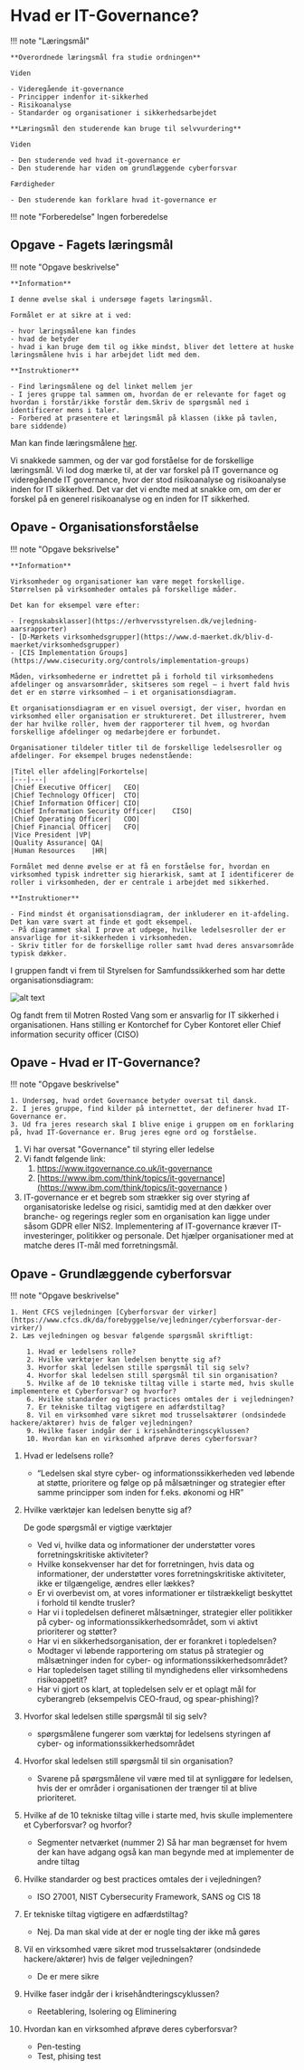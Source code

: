 # Hvad er IT-Governance?

!!! note "Læringsmål"

    **Overordnede læringsmål fra studie ordningen**

    Viden

    - Videregående it-governance
    - Principper indenfor it-sikkerhed
    - Risikoanalyse
    - Standarder og organisationer i sikkerhedsarbejdet
    
    **Læringsmål den studerende kan bruge til selvvurdering**

    Viden

    - Den studerende ved hvad it-governance er
    - Den studerende har viden om grundlæggende cyberforsvar

    Færdigheder

    - Den studerende kan forklare hvad it-governance er

!!! note "Forberedelse"
    Ingen forberedelse

## Opgave - Fagets læringsmål

!!! note "Opgave beskrivelse"

    **Information**

    I denne øvelse skal i undersøge fagets læringsmål.

    Formålet er at sikre at i ved:

    - hvor læringsmålene kan findes
    - hvad de betyder
    - hvad i kan bruge dem til og ikke mindst, bliver det lettere at huske læringsmålene hvis i har arbejdet lidt med dem.

    **Instruktioner**

    - Find læringsmålene og del linket mellem jer
    - I jeres gruppe tal sammen om, hvordan de er relevante for faget og hvordan i forstår/ikke forstår dem.Skriv de spørgsmål ned i identificerer mens i taler.
    - Forbered at præsentere et læringsmål på klassen (ikke på tavlen, bare siddende)

Man kan finde læringsmålene [her](https://esdhweb.ucl.dk/D22-1980440.pdf).

Vi snakkede sammen, og der var god forståelse for de forskellige læringsmål. Vi lod dog mærke til, at der var forskel på IT governance og videregående IT governance, hvor der stod risikoanalyse og risikoanalyse inden for IT sikkerhed. Det var det vi endte med at snakke om, om der er forskel på en generel risikoanalyse og en inden for IT sikkerhed.

## Opave - Organisationsforståelse

!!! note "Opgave beksrivelse"

    **Information**

    Virksomheder og organisationer kan være meget forskellige.
    Størrelsen på virksomheder omtales på forskellige måder.

    Det kan for eksempel være efter:

    - [regnskabsklasser](https://erhvervsstyrelsen.dk/vejledning-aarsrapporter)
    - [D-Mærkets virksomhedsgrupper](https://www.d-maerket.dk/bliv-d-maerket/virksomhedsgrupper)
    - [CIS Implementation Groups](https://www.cisecurity.org/controls/implementation-groups)

    Måden, virksomhederne er indrettet på i forhold til virksomhedens afdelinger og ansvarsområder, skitseres som regel – i hvert fald hvis det er en større virksomhed – i et organisationsdiagram.

    Et organisationsdiagram er en visuel oversigt, der viser, hvordan en virksomhed eller organisation er struktureret. Det illustrerer, hvem der har hvilke roller, hvem der rapporterer til hvem, og hvordan forskellige afdelinger og medarbejdere er forbundet.

    Organisationer tildeler titler til de forskellige ledelsesroller og afdelinger. For eksempel bruges nedenstående:

    |Titel eller afdeling|Forkortelse|
    |---|---|
    |Chief Executive Officer|	CEO|
    |Chief Technology Officer|	CTO|
    |Chief Information Officer|	CIO|
    |Chief Information Security Officer|	CISO|
    |Chief Operating Officer|	COO|
    |Chief Financial Officer|	CFO|
    |Vice President	|VP|
    |Quality Assurance|	QA|
    |Human Resources	|HR|

    Formålet med denne øvelse er at få en forståelse for, hvordan en virksomhed typisk indretter sig hierarkisk, samt at I identificerer de roller i virksomheden, der er centrale i arbejdet med sikkerhed.

    **Instruktioner**

    - Find mindst ét organisationsdiagram, der inkluderer en it-afdeling. Det kan være svært at finde et godt eksempel.
    - På diagrammet skal I prøve at udpege, hvilke ledelsesroller der er ansvarlige for it-sikkerheden i virksomheden.
    - Skriv titler for de forskellige roller samt hvad deres ansvarsområde typisk dækker.

I gruppen fandt vi frem til Styrelsen for Samfundssikkerhed
som har dette organisationsdiagram:

![alt text](image.png)

Og fandt frem til Motren Rosted Vang som er ansvarlig for IT sikkerhed i organisationen. Hans stilling er Kontorchef for Cyber Kontoret eller Chief information security officer (CISO)


## Opave - Hvad er IT-Governance?

!!! note "Opgave beskrivelse"

    1. Undersøg, hvad ordet Governance betyder oversat til dansk.
    2. I jeres gruppe, find kilder på internettet, der definerer hvad IT-Governance er.
    3. Ud fra jeres research skal I blive enige i gruppen om en forklaring på, hvad IT-Governance er. Brug jeres egne ord og forståelse.

1. Vi har oversat "Governance" til styring eller ledelse
2. Vi fandt følgende link:
    1. [https://www.itgovernance.co.uk/it-governance ](https://www.itgovernance.co.uk/it-governance)
    2. [https://www.ibm.com/think/topics/it-governance](https://www.ibm.com/think/topics/it-governance )
3. IT-governance er et begreb som strækker sig over styring af organisatoriske ledelse og risici, samtidig med at den dækker over branche- og regerings regler som en organisation kan ligge under såsom GDPR eller NIS2. Implementering af IT-governance kræver IT-investeringer, politikker og personale. Det hjælper organisationer med at matche deres IT-mål med forretningsmål.


## Opave - Grundlæggende cyberforsvar

!!! note "Opgave beskrivelse"

    1. Hent CFCS vejledningen [Cyberforsvar der virker](https://www.cfcs.dk/da/forebyggelse/vejledninger/cyberforsvar-der-virker/)
    2. Læs vejledningen og besvar følgende spørgsmål skriftligt:

        1. Hvad er ledelsens rolle?
        2. Hvilke værktøjer kan ledelsen benytte sig af?
        3. Hvorfor skal ledelsen stille spørgsmål til sig selv?
        4. Hvorfor skal ledelsen still spørgsmål til sin organisation?
        5. Hvilke af de 10 tekniske tiltag ville i starte med, hvis skulle implementere et Cyberforsvar? og hvorfor?
        6. Hvilke standarder og best practices omtales der i vejledningen?
        7. Er tekniske tiltag vigtigere en adfærdstiltag?
        8. Vil en virksomhed være sikret mod trusselsaktører (ondsindede hackere/aktører) hvis de følger vejledningen?
        9. Hvilke faser indgår der i krisehåndteringscyklussen?
        10. Hvordan kan en virksomhed afprøve deres cyberforsvar?

1. Hvad er ledelsens rolle?
    - “Ledelsen skal styre cyber- og informationssikkerheden ved løbende at støtte, prioritere og følge op på målsætninger og strategier efter samme principper som inden for f.eks. økonomi og HR”
2. Hvilke værktøjer kan ledelsen benytte sig af?
    
    De gode spørgsmål er vigtige værktøjer
    
    - Ved vi, hvilke data og informationer der understøtter vores forretningskritiske aktiviteter?
    - Hvilke konsekvenser har det for forretningen, hvis data og informationer, der understøtter vores forretningskritiske aktiviteter, ikke er tilgængelige, ændres eller lækkes?
    - Er vi overbevist om, at vores informationer er tilstrækkeligt beskyttet i forhold til kendte trusler?
    - Har vi i topledelsen defineret målsætninger, strategier eller politikker på cyber- og informationssikkerhedsområdet, som vi aktivt prioriterer og støtter?
    - Har vi en sikkerhedsorganisation, der er forankret i topledelsen?
    - Modtager vi løbende rapportering om status på strategier og målsætninger inden for cyber- og informationssikkerhedsområdet?
    - Har topledelsen taget stilling til myndighedens eller virksomhedens risikoappetit?
    - Har vi gjort os klart, at topledelsen selv er et oplagt mål for cyberangreb (eksempelvis CEO-fraud, og spear-phishing)?

3. Hvorfor skal ledelsen stille spørgsmål til sig selv?
    - spørgsmålene fungerer som værktøj for ledelsens styringen af cyber- og informationssikkerhedsområdet
4. Hvorfor skal ledelsen still spørgsmål til sin organisation?
    - Svarene på spørgsmålene vil være med til at synliggøre for ledelsen, hvis der er områder i organisationen der trænger til at blive prioriteret.
5. Hvilke af de 10 tekniske tiltag ville i starte med, hvis skulle implementere et Cyberforsvar? og hvorfor?
    - Segmenter netværket (nummer 2) Så har man begrænset for hvem der kan have adgang også kan man begynde med at implementer de andre tiltag
6. Hvilke standarder og best practices omtales der i vejledningen?
    - ISO 27001, NIST Cybersecurity Framework, SANS og CIS 18
7. Er tekniske tiltag vigtigere en adfærdstiltag?
    - Nej. Da man skal vide at der er nogle ting der ikke må gøres
8. Vil en virksomhed være sikret mod trusselsaktører (ondsindede hackere/aktører) hvis de følger vejledningen?
    - De er mere sikre
9. Hvilke faser indgår der i krisehåndteringscyklussen?
    - Reetablering, Isolering og Eliminering
10. Hvordan kan en virksomhed afprøve deres cyberforsvar?
    - Pen-testing
    - Test, phising test 